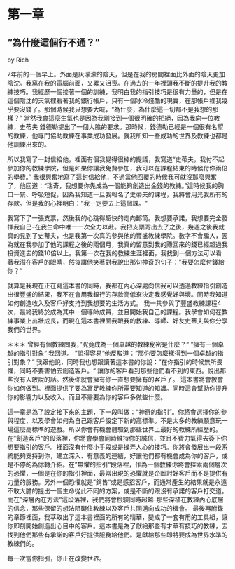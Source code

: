 # 第一章

## “為什麼這個行不通？”

by Rich

7年前的一個早上。外面是灰濛濛的陰天，但是在我的房間裡面比外面的陰天更加陰沈。我窩在我的電腦前面，又累又沮喪。在過去的一年裡頭我不斷的提升我的教練技巧。我經歷一個接著一個的訓練，我明白我的指引技巧是很有力量的，但是在這個陰沈的天氣裡看著我的銀行帳戶，只有一個冰冷殘酷的現實，在那帳戶裡我幾乎要沒錢了。那個時候我只想要大喊，“為什麼，為什麼這一切都不是我想的那樣？” 當然我會這麼生氣也是因為我剛接到一個很明確的拒絕，因為我向一位教練，史蒂夫 錢德勒提出了一個大膽的要求。那時候，錢德勒已經是一個很有名望的教練，他專門協助教練在事業成功發展。就我所知一些成功的世界及教練也都是他訓練出來的。

所以我寫了一封信給他，裡面有個我覺得很棒的提議，我寫道“史蒂夫，我付不起參加你的教練學院，但是如果你讓我免費參加，我可以在課程結束的時候付你兩倍的學費。” 我很興奮地寫了這封信給他，不過當他回覆的時候我可就沒那麼興奮了，他回道：“瑞奇，我想要你先成為一個能夠創造出金錢的教練。”這時候我的胸口一緊、呼吸短促，因為我知道一旦我報名了史蒂夫的課程，我將會用光我所有的存款。但是我的心裡明白：“我一定要去上這個課。“

我寫下了一張支票，然後我的心跳得超快的走向郵筒。我想要承諾，我想要完全發揮我自己-在我生命中唯一一次全力以赴。我把支票寄出去了之後，幾週之後我就真的見到了史蒂夫，也是我第一次真的參與他的豐盛教練學院。數字不會騙人，因為就在我參加了他的課程之後的兩個月，我真的留意到我的賺回來的錢已經超過我投資進去的錢10倍以上。我第一次在我的教練生涯裡面，我找到一個方法可以看著我潛在客戶的眼睛，然後讓他笑著對我說出那句神奇的句子：”我要怎麼付錢給你？“

就算是我現在正在寫這本書的同時，我都在內心深處向信我可以透過教練指引創造出很豐盛的結果，我不在會用我銀行的存款高低來決定我感覺好與壞。同時我知道如何創造收入及客戶好支持到我想要的生活方式。 我一共參與了豐盛教練課程4次，最終我終於成為其中一個導師成員，並且開始我自己的課程。我學會如何在教練事業上茁壯成長，而現在這本書裡面我跟我的教練、導師、好友史蒂夫與你分享我們的世界。

＊＊＊ 曾經有個教練問我，”究竟成為一個卓越的教練秘密是什麼？“ ”擁有一個卓越的指引對象“ 我回道。 ”說得容易“他反駁道：”那你要怎麼樣得到一個卓越的指引對象？“ 我跟他說，同時我也想跟讀著這本書的你說：”在你指引的時候無所畏懼，同時不要害怕去創造客戶。“ 讓你的客戶看到那些他們看不到的東西。說出那些沒有人敢說的話。然後你就會擁有你一直想要擁有的客戶了。 這本書將會教會你如何做到。裡面提供了要為富足教練你所需要知道的知識。同時這會幫助你提升你的影響力以及收入。而且不需要為你的客戶多做些什麼。

這一章是為了設定接下來的主題，下一段叫做：“神奇的指引”。你將會選擇你的參與程度，以及學會如何為自己跟客戶設定下新的高標準。不是太多的教練願意玩一場這麼高標準的遊戲。所以你會有機會體驗到那些世界上最好的教練所經歷的。在”創造客戶“的段落裡，你將會學會同時維持你的誠信，並且不費力氣得去簽下你想要指引的客戶。裡面沒有什麼小手段或是操弄人心的技巧。你將會發展出一段系統能夠支持到你，建立深入、有意義的連結，好讓他們都有機會成為你的客戶，或是不停的為你轉介紹。在”無懼的指引“段落裡，作為一個教練你將會探索兩個層次的恐懼，一個是在你的指引裡面，最常出現的恐懼就是企圖討好客戶而不是提供有力量的服務。另外一個恐懼就是”銷售“或是感招客戶，而通常產生的結果就是永遠不敢大膽的提出一個生命從此不同的方案，或是不斷的跟沒有承諾的客戶打交道。 而在”深層內在方法“這段落裡，我們將會檢驗同時超越-那些深植在教練內心底層的信念，那些保留的想法阻礙住教練以及客戶共同邁向成功的機會。 最後再附錄的章節裡面，我萃取出了這本書裡面的所有的精華，變成了一套有用的工具組，讓你即刻開始創造出心目中的客戶。這本書是為了獻給那些有才華有技巧的教練，去找到他們那些有承諾的客戶好提供服務給他們。是獻給那些即將要成為世界水準的教練們的。

每一次當你指引，你正在改變世界。


